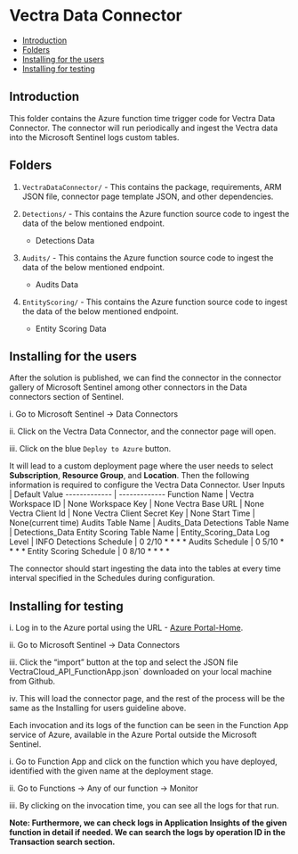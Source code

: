 # Vectra Data Connector
* [Introduction](#Introduction)
* [Folders](#Folders)
* [Installing for the users](#Installing-for-the-users)
* [Installing for testing](#Installing-for-testing)

## Introduction<a name="Introduction"></a>

This folder contains the Azure function time trigger code for Vectra Data Connector. The connector will run periodically and ingest the Vectra data into the Microsoft Sentinel logs custom tables.
## Folders<a name="Folders"></a>

1. `VectraDataConnector/` - This contains the package, requirements, ARM JSON file, connector page template JSON, and other dependencies.

2. `Detections/` - This contains the Azure function source code to ingest the data of the below mentioned endpoint.
    * Detections Data

3. `Audits/` - This contains the Azure function source code to ingest the data of the below mentioned endpoint.
    * Audits Data

4. `EntityScoring/` - This contains the Azure function source code to ingest the data of the below mentioned endpoint.
    * Entity Scoring Data

## Installing for the users<a name="Installing-for-the-users"></a>

After the solution is published, we can find the connector in the connector gallery of Microsoft Sentinel among other connectors in the Data connectors section of Sentinel.

i. Go to Microsoft Sentinel -> Data Connectors

ii. Click on the Vectra Data Connector, and the connector page will open.

iii. Click on the blue `Deploy to Azure` button.

It will lead to a custom deployment page where the user needs to select **Subscription**, **Resource Group**, and **Location**.
Then the following information is required to configure the Vectra Data Connector.
User Inputs  | Default Value
------------- | -------------
Function Name  | Vectra
Workspace ID  | None
Workspace Key  | None
Vectra Base URL  | None
Vectra Client Id  | None
Vectra Client Secret Key | None
Start Time  | None(current time)
Audits Table Name  | Audits_Data
Detections Table Name | Detections_Data
Entity Scoring Table Name  | Entity_Scoring_Data
Log Level  | INFO
Detections Schedule  | 0 2/10 * * * *
Audits Schedule  | 0 5/10 * * * *
Entity Scoring Schedule  | 0 8/10 * * * *

The connector should start ingesting the data into the tables at every time interval specified in the Schedules during configuration.


## Installing for testing<a name="Installing-for-testing"></a>


i. Log in to the Azure portal using the URL - [Azure Portal-Home](https://portal.azure.com/?feature.BringYourOwnConnector=true&feature.UseKoBladeForE2E=true#home).

ii. Go to Microsoft Sentinel -> Data Connectors

iii. Click the “import” button at the top and select the JSON file VectraCloud_API_FunctionApp.json` downloaded on your local machine from Github.

iv. This will load the connector page, and the rest of the process will be the same as the Installing for users guideline above.


Each invocation and its logs of the function can be seen in the Function App service of Azure, available in the Azure Portal outside the Microsoft Sentinel.

i. Go to Function App and click on the function which you have deployed, identified with the given name at the deployment stage.

ii. Go to Functions -> Any of our function -> Monitor

iii. By clicking on the invocation time, you can see all the logs for that run.

**Note: Furthermore, we can check logs in Application Insights of the given function in detail if needed. We can search the logs by operation ID in the Transaction search section.**
